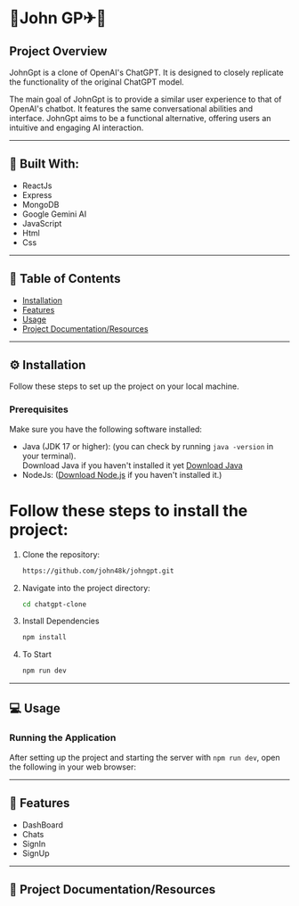 # 🤖John GP✈🤖

## Project Overview

JohnGpt is a clone of OpenAI's ChatGPT. It is designed to closely replicate the functionality of the original ChatGPT model. 

The main goal of JohnGpt is to provide a similar user experience to that of OpenAI's chatbot. It features the same conversational abilities and interface. JohnGpt aims to be a functional alternative, offering users an intuitive and engaging AI interaction.

---

## 🔨 Built With:
- ReactJs
- Express
- MongoDB
- Google Gemini AI
- JavaScript
- Html
- Css

---


## 🚀 Table of Contents


- [Installation](https://github.com/john48k/airplane-boarding-system/tree/main?tab=readme-ov-file#%EF%B8%8F-installation)
- [Features](https://github.com/john48k/airplane-boarding-system/tree/main?tab=readme-ov-file#-features)
- [Usage](https://github.com/john48k/airplane-boarding-system/tree/main?tab=readme-ov-file#-usage)
- [Project Documentation/Resources](https://github.com/john48k/airplane-boarding-system/tree/main?tab=readme-ov-file#-project-documentationresources)



---

## ⚙️ Installation

Follow these steps to set up the project on your local machine.

### Prerequisites

Make sure you have the following software installed:

- Java (JDK 17 or higher): (you can check by running `java -version`  in your terminal).
   <br> Download Java if you haven't installed it yet [Download Java](https://www.oracle.com/ph/java/technologies/downloads/)
- NodeJs: ([Download Node.js](https://nodejs.org/) if you haven't installed it.) 
  

<h1>Follow these steps to install the project:</h1>

1. Clone the repository:
    ```bash
    https://github.com/john48k/johngpt.git
    ```
2. Navigate into the project directory:
    ```bash
    cd chatgpt-clone
    ```
   
3. Install Dependencies
    ```bash
    npm install 
    ```
    

5. To Start
    ```bash
    npm run dev
    ```
---

## 💻 Usage

### Running the Application
After setting up the project and starting the server with `npm run dev`, open the following in your web browser:

<!--
- Frontend: http://localhost:3000/
- Backend: http://localhost:5000/
-->


---

## 📌 Features

- DashBoard
- Chats
- SignIn
- SignUp

---


## 📝 Project Documentation/Resources

<!--
UI/UX DESIGN: [Figma Prototype](https://www.figma.com/design/0e5BfOdvtAELFK7U6jpDsq/Tripma---Flight-booking-web-app-(Community))

Trello: [View Trello Timeline](https://trello.com/b/Kq2AFuhk/airlane-boarding-system)

Clickup: [View Clickup](https://app.clickup.com/9016586762/v/l/8cpwcga-376)

Entity Relationship Diagram (ERD): [View ERD](https://drive.google.com/file/d/1WhFnhzwXh_JXbuH18tJD9ri-ZCCkUzlR/view)

-->
